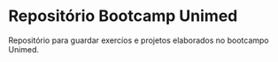 # Repositório Bootcamp Unimed

Repositório para guardar exercíos e projetos elaborados no bootcampo Unimed.
